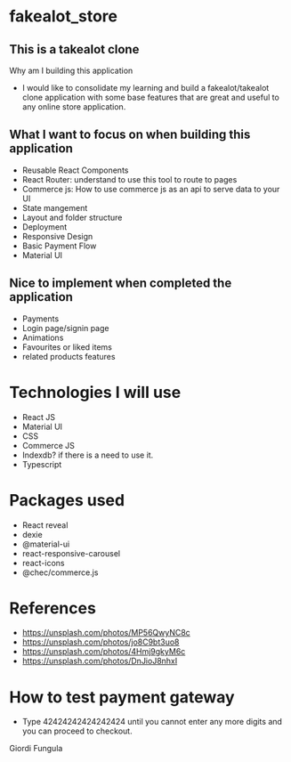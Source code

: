 # fakealot_store

## This is a takealot clone

Why am I building this application

-   I would like to consolidate my learning and build a fakealot/takealot clone application with some base features that are great and useful to any online store application.

## What I want to focus on when building this application

-   Reusable React Components
-   React Router: understand to use this tool to route to pages
-   Commerce js: How to use commerce js as an api to serve data to your UI
-   State mangement
-   Layout and folder structure
-   Deployment
-   Responsive Design
-   Basic Payment Flow
-   Material UI

## Nice to implement when completed the application

-   Payments
-   Login page/signin page
-   Animations
-   Favourites or liked items
-   related products features

# Technologies I will use

-   React JS
-   Material UI
-   CSS
-   Commerce JS
-   Indexdb? if there is a need to use it.
-   Typescript

# Packages used

-   React reveal
-   dexie
-   @material-ui
-   react-responsive-carousel
-   react-icons
-   @chec/commerce.js

# References

-   https://unsplash.com/photos/MP56QwyNC8c
-   https://unsplash.com/photos/jo8C9bt3uo8
-   https://unsplash.com/photos/4Hmj9gkyM6c
-   https://unsplash.com/photos/DnJioJ8nhxI

# How to test payment gateway

-   Type 42424242424242424 until you cannot enter any more digits and you can proceed to checkout.

Giordi Fungula
